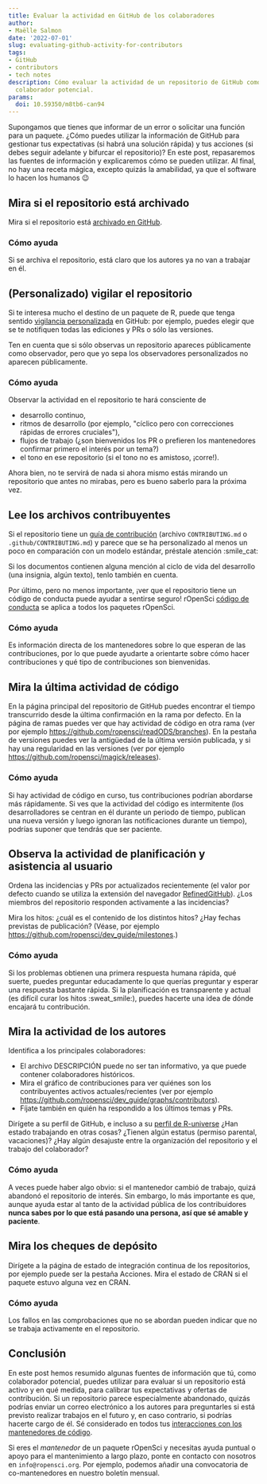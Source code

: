 ```yaml
---
title: Evaluar la actividad en GitHub de los colaboradores
author:
- Maëlle Salmon
date: '2022-07-01'
slug: evaluating-github-activity-for-contributors
tags:
- GitHub
- contributors
- tech notes
description: Cómo evaluar la actividad de un repositorio de GitHub como usuario o
  colaborador potencial.
params:
  doi: 10.59350/m8tb6-can94
---
```


Supongamos que tienes que informar de un error o solicitar una función para un paquete.
¿Cómo puedes utilizar la información de GitHub para gestionar tus expectativas (si habrá una solución rápida) y tus acciones (si debes seguir adelante y bifurcar el repositorio)?
En este post, repasaremos las fuentes de información y explicaremos cómo se pueden utilizar.
Al final, no hay una receta mágica, excepto quizás la amabilidad, ya que el software lo hacen los humanos :wink:

## Mira si el repositorio está archivado

Mira si el repositorio está [archivado en GitHub](https://docs.github.com/en/repositories/archiving-a-github-repository/archiving-repositories).

### Cómo ayuda

Si se archiva el repositorio, está claro que los autores ya no van a trabajar en él.

## (Personalizado) vigilar el repositorio

Si te interesa mucho el destino de un paquete de R, puede que tenga sentido [vigilancia personalizada](https://docs.github.com/en/account-and-profile/managing-subscriptions-and-notifications-on-github/setting-up-notifications/configuring-notifications#configuring-your-watch-settings-for-an-individual-repository=) en GitHub: por ejemplo, puedes elegir que se te notifiquen todas las ediciones y PRs o sólo las versiones.

Ten en cuenta que si sólo observas un repositorio apareces públicamente como observador, pero que yo sepa los observadores personalizados no aparecen públicamente.

### Cómo ayuda

Observar la actividad en el repositorio te hará consciente de

- desarrollo continuo,
- ritmos de desarrollo (por ejemplo, "cíclico pero con correcciones rápidas de errores cruciales"),
- flujos de trabajo (¿son bienvenidos los PR o prefieren los mantenedores confirmar primero el interés por un tema?)
- el tono en ese repositorio (si el tono no es amistoso, ¡corre!).

Ahora bien, no te servirá de nada si ahora mismo estás mirando un repositorio que antes no mirabas, pero es bueno saberlo para la próxima vez.

## Lee los archivos contribuyentes

Si el repositorio tiene un [guía de contribución](/blog/2021/04/28/commcall-pkg-community/) (archivo `CONTRIBUTING.md` o `.github/CONTRIBUTING.md`) y parece que se ha personalizado al menos un poco en comparación con un modelo estándar, préstale atención :smile\_cat:

Si los documentos contienen alguna mención al ciclo de vida del desarrollo (una insignia, algún texto), tenlo también en cuenta.

Por último, pero no menos importante, ¡ver que el repositorio tiene un código de conducta puede ayudar a sentirse seguro!
rOpenSci [código de conducta](https://ropensci.org/code-of-conduct/) se aplica a todos los paquetes rOpenSci.

### Cómo ayuda

Es información directa de los mantenedores sobre lo que esperan de las contribuciones, por lo que puede ayudarte a orientarte sobre cómo hacer contribuciones y qué tipo de contribuciones son bienvenidas.

## Mira la última actividad de código

En la página principal del repositorio de GitHub puedes encontrar el tiempo transcurrido desde la última confirmación en la rama por defecto.
En la página de ramas puedes ver que hay actividad de código en otra rama (ver por ejemplo <https://github.com/ropensci/readODS/branches>).
En la pestaña de versiones puedes ver la antigüedad de la última versión publicada, y si hay una regularidad en las versiones (ver por ejemplo <https://github.com/ropensci/magick/releases>).

### Cómo ayuda

Si hay actividad de código en curso, tus contribuciones podrían abordarse más rápidamente.
Si ves que la actividad del código es intermitente (los desarrolladores se centran en él durante un periodo de tiempo, publican una nueva versión y luego ignoran las notificaciones durante un tiempo), podrías suponer que tendrás que ser paciente.

## Observa la actividad de planificación y asistencia al usuario

Ordena las incidencias y PRs por actualizados recientemente (el valor por defecto cuando se utiliza la extensión del navegador [RefinedGitHub](https://github.com/refined-github/refined-github)). ¿Los miembros del repositorio responden activamente a las incidencias?

Mira los hitos: ¿cuál es el contenido de los distintos hitos?
¿Hay fechas previstas de publicación?
(Véase, por ejemplo <https://github.com/ropensci/dev_guide/milestones>.)

### Cómo ayuda

Si los problemas obtienen una primera respuesta humana rápida, qué suerte, puedes preguntar educadamente lo que querías preguntar y esperar una respuesta bastante rápida.
Si la planificación es transparente y actual (es difícil curar los hitos :sweat\_smile:), puedes hacerte una idea de dónde encajará tu contribución.

## Mira la actividad de los autores

Identifica a los principales colaboradores:

- El archivo DESCRIPCIÓN puede no ser tan informativo, ya que puede contener colaboradores históricos.
- Mira el gráfico de contribuciones para ver quiénes son los contribuyentes activos actuales/recientes (ver por ejemplo <https://github.com/ropensci/dev_guide/graphs/contributors>).
- Fíjate también en quién ha respondido a los últimos temas y PRs.

Dirígete a su perfil de GitHub, e incluso a su [perfil de R-universe](https://r-universe.dev/maintainers/) ¿Han estado trabajando en otras cosas? ¿Tienen algún estatus (permiso parental, vacaciones)? ¿Hay algún desajuste entre la organización del repositorio y el trabajo del colaborador?

### Cómo ayuda

A veces puede haber algo obvio: si el mantenedor cambió de trabajo, quizá abandonó el repositorio de interés.
Sin embargo, lo más importante es que, aunque ayuda estar al tanto de la actividad pública de los contribuidores **nunca sabes por lo que está pasando una persona, así que sé amable y paciente**.

## Mira los cheques de depósito

Dirígete a la página de estado de integración continua de los repositorios, por ejemplo puede ser la pestaña Acciones.
Mira el estado de CRAN si el paquete estuvo alguna vez en CRAN.

### Cómo ayuda

Los fallos en las comprobaciones que no se abordan pueden indicar que no se trabaja activamente en el repositorio.

## Conclusión

En este post hemos resumido algunas fuentes de información que tú, como colaborador potencial, puedes utilizar para evaluar si un repositorio está activo y en qué medida, para calibrar tus expectativas y ofertas de contribución.
Si un repositorio parece especialmente abandonado, quizás podrías enviar un correo electrónico a los autores para preguntarles si está previsto realizar trabajos en el futuro y, en caso contrario, si podrías hacerte cargo de él.
Sé considerado en todos tus [interacciones con los mantenedores de código](https://jacobtomlinson.dev/posts/2022/dont-be-that-open-source-user-dont-be-me/).

Si eres el *mantenedor* de un paquete rOpenSci y necesitas ayuda puntual o apoyo para el mantenimiento a largo plazo, ponte en contacto con nosotros en `info@ropensci.org`.
Por ejemplo, podemos añadir una convocatoria de co-mantenedores en nuestro boletín mensual.


